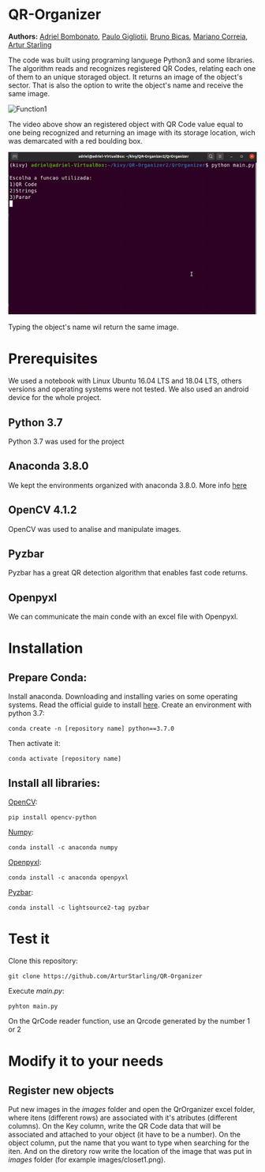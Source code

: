 # QR-Organizer

**Authors:** [Adriel Bombonato](https://github.com/Adribom), [Paulo Gigliotii](https://github.com/paulo-gigliotti), [Bruno Bicas](https://github.com/BrunoBicas), [Mariano Correia](https://github.com/mariano-correia), [Artur Starling](https://github.com/ArturStarling)

The code was built using programing languege Python3 and some libraries. The algorithm reads and recognizes registered QR Codes, relating each one of them to an unique storaged object. It returns an image of the object's sector. That is also the option to write the object's name and receive the same image.

![Function1](Videos/Fuction1.gif)

The video above show an registered object with QR Code value equal to one being recognized and returning an image with its storage location, wich was demarcated with a red boulding box.

![Function2](Videos/Function2.gif)

 Typing the object's name wil return the same image.


# Prerequisites
We used a notebook with Linux Ubuntu 16.04 LTS and 18.04 LTS, others versions and operating systems were not tested. We also used an android device for the whole project.

## Python 3.7 
Python 3.7 was used for the project

## Anaconda 3.8.0
We kept the environments organized with anaconda 3.8.0. More info [here](https://www.anaconda.com/products/individual)

## OpenCV 4.1.2
OpenCV was used to analise and manipulate images.

## Pyzbar
Pyzbar has a great QR detection algorithm that enables fast code returns.  

## Openpyxl
We can communicate the main conde with an excel file with Openpyxl.


# Installation
## Prepare Conda:
Install anaconda. Downloading and installing varies on some operating systems. Read the official guide to install [here](https://docs.anaconda.com/anaconda/install/).
Create an environment with python 3.7:

	conda create -n [repository name] python==3.7.0
	
Then activate it:

	conda activate [repository name]
	

## Install all libraries:

[OpenCV](https://pypi.org/project/opencv-python/):

	pip install opencv-python	

[Numpy](https://anaconda.org/anaconda/numpy):

	conda install -c anaconda numpy

[Openpyxl](https://anaconda.org/anaconda/openpyxl):

	conda install -c anaconda openpyxl

[Pyzbar](https://anaconda.org/lightsource2-tag/pyzbar):

	conda install -c lightsource2-tag pyzbar
	

# Test it 
Clone this repository:

	git clone https://github.com/ArturStarling/QR-Organizer
	
Execute *main.py*:
	
	pyhton main.py
	
On the QrCode reader function, use an Qrcode generated by the number 1 or 2

# Modify it to your needs
## Register new objects
Put new images in the *images* folder and open the QrOrganizer excel folder, where itens (different rows) are associated with it's atributes (different columns). On the Key column, write the QR Code data that will be associated and attached to your object (it have to be a number). On the object column, put the name that you want to type when searching for the iten. And on the diretory row write the location of the image that was put in *images* folder (for example images/closet1.png).


